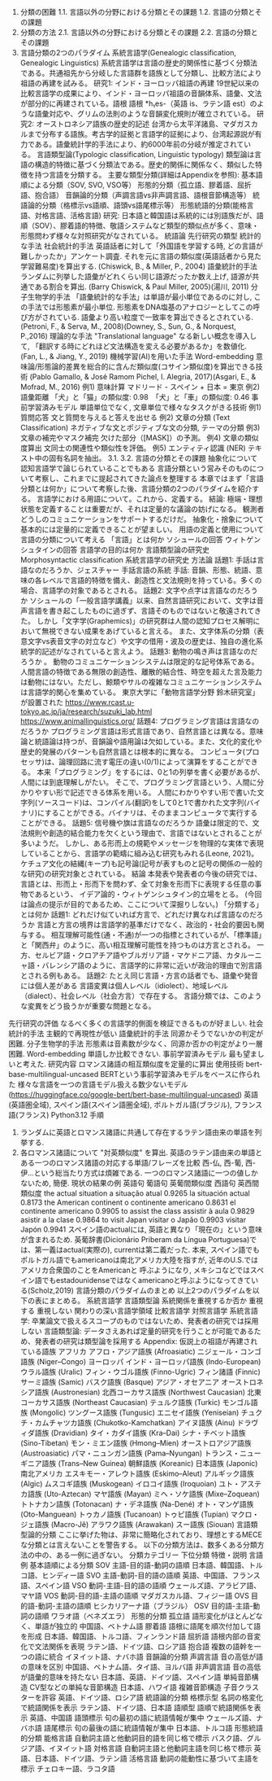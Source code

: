 1. 分類の困難
1.1. 言語以外の分野における分類とその課題
1.2. 言語の分類とその課題
2. 分類の方法
2.1. 言語以外の分野における分類とその課題
2.2. 言語の分類とその課題
3. 言語分類の2つのパラダイム
系統言語学(Genealogic classification, Genealogic Linguistics)
系統言語学は言語の歴史的関係性に基づく分類法である。共通祖先から分岐した言語群を語族として分類し、比較方法により祖語の再建を試みる。 研究1: インド・ヨーロッパ祖語の再建 19世紀以来の比較言語学の成果により、インド・ヨーロッパ祖語の音韻体系、語彙、文法が部分的に再建されている。語根 語根 *h₁es-（英語 is、ラテン語 est）のような語彙対応や、グリムの法則のような音韻変化規則が確立されている。 研究2: オーストロネシア語族の歴史的記述 台湾から太平洋諸島、マダガスカルまで分布する語族。考古学的証拠と言語学的証拠により、台湾起源説が有力である。語彙統計学的手法により、約6000年前の分岐が推定されている。
言語類型論(Typologic classification, Linguistic typology)
類型論は言語の構造的特徴に基づく分類法である。歴史的関係に関係なく、類似した特徴を持つ言語を分類する。 主要な類型分類(詳細はAppendixを参照): 基本語順による分類（SOV, SVO, VSO等） 形態的分類（孤立語、膠着語、屈折語、抱合語） 音韻論的分類（声調言語vs非声調言語、語根音節構造等） 統語論的分類（格標示vs語順、語頭vs語尾標示等） 形態統語的分類(能格言語、対格言語、活格言語) 研究: 日本語と韓国語は系統的には別語族だが、語順（SOV）、膠着語的特徴、敬語システムなど類型的類似点が多く、意味・形態問わず様々な対照研究がなされている。
統語論
先行研究の類型
統計的な手法
社会統計的手法
英語話者に対して「外国語を学習する時, どの言語が難しかったか」アンケート調査. それを元に言語の類似度(英語話者から見た学習難易度)を算出する. (Chiswick, B., & Miller, P., 2004)
語彙統計的手法
ランダムに列挙した語彙がどれくらい同じ語源だったか数え上げ, 語源が共通である割合を算出. (Barry Chiswick, & Paul Miller, 2005)(湯川, 2011)
分子生物学的手法
「語彙統計的な手法」は単語が最小単位であるのに対し, この手法では形態素が最小単位. 形態素をDNA塩基のアナロジーとしてこの呼び方がされている. 語彙より高い粒度で一致率を算出できるとされている. (Petroni, F., & Serva, M., 2008)(Downey, S., Sun, G., & Norquest, P.,2016)
理論的な手法
"Translational language" なる新しい概念を導入して, 「翻訳する時にどれほど文法構造を変える必要があるか」を数値化. (Fan, L., & Jiang, Y., 2019)
機械学習(AI)を用いた手法
Word-embedding
意味論/形態論的差異を総合的に含んだ類似度(コサイン類似度)を算出できる技術 (Pablo Gamallo, & José Ramom Pichel, I. Alegria, 2017)(Asgari, E., & Mofrad, M., 2016)
例1) 意味計算 マドリード - スペイン + 日本 = 東京
例2) 語彙距離 「犬」と「猫」の類似度: 0.98　「犬」と「車」の類似度: 0.46
事前学習済みモデル
単語単位でなく, 文章単位で様々なタスクがきる技術
例1) 質問応答 文と質問を与えると答えを出せる
例2) 文章の分類 (Text Classification) ネガティブな文とポジティブな文の分類, テーマの分類
例3) 文章の補完やマスク補完 欠けた部分（[MASK]）の予測。
例4) 文章の類似度算出 文同士の関連性や類似性を評価。
例5) エンティティ認識 (NER) テキスト中の固有名詞を抽出。
3.1. 
3.2. 言語の分類とその課題
抽象化について 認知言語学で論じられていることでもある
言語分類という営みそのものについて考察し、これまでに提起されてきた論点を整理する
本章ではまず「言語分類とは何か」について考察した後、言語分類の2つのパラダイムを紹介する。 言語学における用語について。これから、定義する。 
結論: 極端・理想状態を定義することは重要だが、それは定量的な議論の妨げになる。 観測者どうしのコミュニケーションをサポートするだけだ。 抽象化・捨象について 基本的には定量的に定義できることが望ましい。 用語の定義と使用について
言語の分類について考える
「言語」とは何か
ソシュールの回答 ウィトゲンシュタインの回答 言語学の目的は何か
言語類型論の研究史 Morphosyntactic classification
系統言語学の研究史 方法論 話題1: 手話は言語なのだろうか、ジェスチャー 手話言語の系統 手話: 音韻、形態、統語、意味の各レベルで言語的特徴を備え、創造性と文法規則を持っている。多くの場合、言語学の対象であるとされる。 話題2: 文字や点字は言語なのだろうか ソシュールの「一般言語学講義」以来、自然言語研究において、文字は音声言語を書き起こしたものに過ぎず、言語そのものではないと敬遠されてきた。 しかし「文字学(Graphemics)」の研究群は人間の認知プロセス解明において無視できない成果をあげていると言える。 また、文字体系の分類（表意文字vs表音文字の対立など）や文字の借用・波及の歴史は、独自の進化系統学的記述がなされていると言えよう。 話題3: 動物の鳴き声は言語なのだろうか 。 動物のコミュニケーションシステムは限定的な記号体系である。人間言語の特徴である無限の創造性、離散的結合性、時空を超えた言及能力は動物にはない。ただし、鯨類やサルの複雑なコミュニケーションシステムは言語学的関心を集めている。 東京大学に「動物言語学分野 鈴木研究室」が設置された https://www.rcast.u-tokyo.ac.jp/ja/research/suzuki_lab.html https://www.animallinguistics.org/ 話題4: プログラミング言語は言語なのだろうか プログラミング言語は形式言語であり、自然言語とは異なる。意味論と統語論は持つが、音韻論や語用論は欠如している。また、文化的変化や歴史的発展のパターンも自然言語とは根本的に異なる。 コンピュータ(プロセッサ)は、論理回路に流す電圧の違い(0/1)によって演算をすることができる。 本来「プログラミング」をするには、0と1の列挙を書く必要があるが、人間には到底理解しがたい。 そこで、プログラミング言語という、人間に分かりやすい形で記述できる体系を用いる。 人間にわかりやすい形で書いた文字列(ソースコード)は、コンパイル(翻訳)をして0と1で書かれた文字列(バイナリ)にすることができる。バイナリは、そのままコンピュータで実行することができる。 話題5: 信号機や旗は言語なのだろうか 語彙は限定的で、文法規則や創造的結合能力を欠くという理由で、言語ではないとされることが多いようだ。 しかし、ある形而上の規範やメッセージを物理的な実体で表現していることから、言語学の範疇に組み込む研究もみれる(Leone, 2021)。 ケチュア文化の結縄(キープ)も記号論(記号が表すものと記号の関係の一般的な研究)の研究対象とされている。 結論 本発表や発表者の今後の研究では、 言語とは、形而上・形而下を問わず、全て対象を形而下に表現する任意の事物であるという、 イデア論的・ウィトゲンシュタイン的立場をとる。 (今回は論点の提示が目的であるため、ここについて深掘りしない。)
「分類する」とは何か
話題1: どれだけ似ていれば方言で、どれだけ異なれば言語なのだろうか 言語と方言の境界は言語学的基準だけでなく、政治的・社会的要因も関与する。 相互理解可能性(通・不通)が一つの指標とされているが、「標準語」と「関西弁」のように、高い相互理解可能性を持つものは方言とされる。 一方、セルビア語・クロアチア語やブルガリア語・マケドニア語、カタルーニャ語・バレンシア語のように、言語学的に非常に近いが政治的理由で別言語とされる例もある。 話題2: たとえ同じ言語・方言の話者でも、語彙や発音には個人差がある 言語変異は個人レベル（idiolect）、地域レベル（dialect）、社会レベル（社会方言）で存在する。 言語分類では、このような変異をどう扱うかが重要な問題となる。

先行研究の評価
なるべく多くの言語学的側面を検証できるものが好ましい.
社会統計的手法
主観的で再現性が低い
語彙統計的手法
同源かそうでないかの判定が困難.
分子生物学的手法
形態素は音素数が少なく、同源か否かの判定がより一層困難.
Word-embedding
単語しか比較できない.
事前学習済みモデル
最も望ましいと考えた.
研究内容
ロマンス諸語の相互類似度を定量的に算出
使用技術
bert-base-multilingual-uncased BERTという事前学習済みモデルをベースに作られた 様々な言語を一つの言語モデル扱える数少ないモデル (https://huggingface.co/google-bert/bert-base-multilingual-uncased) 英語(英語圏全域), スペイン語(スペイン語圏全域), ポルトガル語(ブラジル), フランス語(フランス) Python3.12
手順
1. ランダムに英語とロマンス諸語に共通して存在するラテン語由来の単語を列挙する.
2. 各ロマンス諸語について "対英類似度" を算出.
英語のラテン語由来の単語とある一つのロマンス諸語の対応する単語/フレーズを比較 西-仏, 西-葡, 西-伊…という総当たり方式は煩雑である. 一つのロマンス諸語に一つの値しかないため, 簡便.
現状の結果の例
英語句 葡語句 英葡間類似度 西語句 英西間類似度 the actual situation a situação atual 0.9265 la situación actual 0.8173 the American continent o continente americano 0.8631 el continente americano 0.9905 to assist the class assistir à aula 0.9829 asistir a la clase 0.9864 to visit Japan visitar o Japão 0.9903 visitar Japón 0.9941
スペイン語のactualには, 英語と異なり「現在の」という意味が含まれるため. 英葡辞書(Dicionário Priberam da Língua Portuguesa)では、第一義はactual(実際の), currentは第二義だった. 本来, スペイン語でもポルトガル語でもamericanoは南北アメリカ大陸を指すが, 近年のU.S.ではアメリカ合衆国のことをAmericanと 呼ぶようになり, メキシコなどではスペイン語でもestadounidenseではなくamericanoと呼ぶようになってきている(Scholz,2019)
言語分類のパラダイムのまとめ
以上2つのパラダイムを以下の表にまとめる。
系統言語学 言語類型論 系統関係を重視するか否か 重視する 重視しない 関わりの深い言語学領域 比較言語学 対照言語学
系統言語学: 卒業論文で扱えるスコープのものではないため、発表者の研究では採用しない 言語類型論: データさえあれば定量的研究を行うことが可能であるため、発表者の研究は類型論を採用する
Appendix: 仮説上の祖語が再建されている語族
アフリカ アフロ・アジア語族 (Afroasiatic)
ニジェール・コンゴ語族 (Niger–Congo) 
ヨーロッパ インド・ヨーロッパ語族 (Indo-European) 
ウラル語族 (Uralic) 
フィン・ウゴル語族 (Finno-Ugric) 
フィン諸語 (Finnic) 
サーミ語族 (Samic) 
バスク語族 (Basque) 
アジア・オセアニア 
オーストロネシア語族 (Austronesian) 
北西コーカサス語族 (Northwest Caucasian) 
北東コーカサス語族 (Northeast Caucasian) 
テュルク語族 (Turkic) 
モンゴル語族 (Mongolic) 
ツングース語族 (Tungusic) 
エニセイ語族 (Yeniseian) 
チュクチ・カムチャツカ語族 (Chukotko-Kamchatkan) 
アイヌ語族 (Ainu) 
ドラヴィダ語族 (Dravidian) 
タイ・カダイ語族 (Kra–Dai) 
シナ・チベット語族 (Sino-Tibetan) 
モン・ミエン語族 (Hmong–Mien) 
オーストロアジア語族 (Austroasiatic) 
パマ・ニュンガン語族 (Pama–Nyungan) 
トランス・ニューギニア語族 (Trans–New Guinea)
朝鮮語族 (Koreanic) 
日本語族 (Japonic)
南北アメリカ エスキモー・アレウト語族 (Eskimo–Aleut) 
アルギック語族 (Algic) 
ムスコギ語族 (Muskogean) 
イロコイ語族 (Iroquoian) 
ユト・アステカ語族 (Uto-Aztecan) 
マヤ語族 (Mayan) 
ミヘ・ソケ語族 (Mixe–Zoquean) 
トトナカン語族 (Totonacan) 
ナ・デネ語族 (Na-Dené) 
オト・マンゲ語族 (Oto-Manguean) 
トゥカノ語族 (Tucanoan) 
トゥピ語族 (Tupian) 
マクロ・ジェ語族 (Macro-Jê) 
アラワク語族 (Arawakan) 
スー語族 (Siouan)
言語類型論的分類
ここに挙げた物は、非常に簡略化されており、理想とするMECEな分類とは言えないことを警告する。
以下の分類方法は、数多くある分類方法の中の、ある一例に過ぎない。
分類カテゴリー 下位分類 特徴・説明 言語例 基本語順による分類 SOV 主語-目的語-動詞の語順 日本語、韓国語、トルコ語、ヒンディー語 SVO 主語-動詞-目的語の語順 英語、中国語、フランス語、スペイン語 VSO 動詞-主語-目的語の語順 ウェールズ語、アラビア語、マヤ語 VOS 動詞-目的語-主語の語順 マダガスカル語、フィジー語 OVS 目的語-動詞-主語の語順 ヒシカリアーナ語（ブラジル） OSV 目的語-主語-動詞の語順 ワラオ語（ベネズエラ） 形態的分類 孤立語 語形変化がほとんどなく、単語が独立的 中国語、ベトナム語 膠着語 語根に語尾を順次付加して語を形成 日本語、韓国語、トルコ語、フィンランド語 屈折語 語根内部の音変化で文法関係を表現 ラテン語、ドイツ語、ロシア語 抱合語 複数の語幹を一つの語に統合 イヌイット語、ナバホ語 音韻論的分類 声調言語 音の高低が語の意味を区別 中国語、ベトナム語、タイ語、ヨルバ語 非声調言語 音の高低が語彙的意味を持たない 日本語、英語、ドイツ語、スペイン語 単純音節構造 CV型などの単純な音節構造 日本語、ハワイ語 複雑音節構造 子音クラスターを許容 英語、ドイツ語、ロシア語 統語論的分類 格標示型 名詞の格変化で統語関係を表示 ラテン語、ドイツ語、日本語 語順型 語順で統語関係を表示 英語、中国語 語頭標示 句の最初の語に統語情報が集中 ウェールズ語、ナバホ語 語尾標示 句の最後の語に統語情報が集中 日本語、トルコ語 形態統語的分類 能格言語 自動詞主語と他動詞目的語を同じ格で標示 バスク語、グルジア語、イヌイット語 対格言語 自動詞主語と他動詞主語を同じ格で標示 英語、日本語、ドイツ語、ラテン語 活格言語 動詞の能動性に基づいて主語を標示 チェロキー語、ラコタ語
